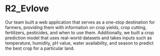 # R2_Evlove
Our team built a web application that serves as a one-stop destination for farmers, providing them with information on crop yields, crop cutting, fertilizers, pesticides, and when to use them. Additionally, we built a crop prediction model that uses real-world datasets and takes inputs such as temperature, humidity, pH value, water availability, and season to predict the best crop for a particular land.
